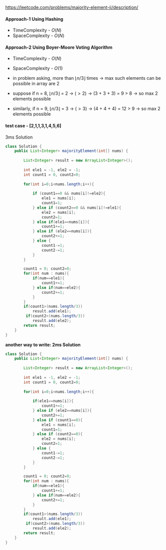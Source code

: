 https://leetcode.com/problems/majority-element-ii/description/


#### Approach-1 Using Hashing

* TimeComplexity - $O(N)$
* SpaceComplexity - $O(N)$

#### Approach-2 Using Boyer-Moore Voting Algorithm

* TimeComplexity - $O(N)$
* SpaceComplexity - $O(1)$

* in problem asking, more than $⌊ n/3 ⌋$ times &rarr; max such elements can be possible in array are $2$
* suppose if n = 8, $⌊ n/3 ⌋$ = 2 &rarr; $( > 2)$ &rarr; (3 + 3 + 3) = 9 > 8 &rarr; so max 2 elements possible
* similarly, if n = 9, $⌊ n/3 ⌋$ = 3 &rarr; $( > 3)$ &rarr; (4 + 4 + 4) = 12 > 9 &rarr; so max 2 elements possible


#### test case - [2,1,1,3,1,4,5,6]

3ms Solution

```java
class Solution {
    public List<Integer> majorityElement(int[] nums) {
        
        List<Integer> result = new ArrayList<Integer>();
        
        int ele1 = -1, ele2 = -1;
        int count1 = 0, count2=0;
        
        for(int i=0;i<nums.length;i++){
            
            if (count1==0 && nums[i]!=ele2){
                ele1 = nums[i];
                count1=1;
            } else if (count2==0 && nums[i]!=ele1){
                ele2 = nums[i];
                count2=1;
            } else if(ele1==nums[i]){
                count1+=1;
            } else if (ele2==nums[i]){
                count2+=1;
            } else {
                count1-=1;
                count2-=1;
            }
        }

        count1 = 0; count2=0;
        for(int num : nums){
            if(num==ele1){
                count1+=1;
            } else if(num==ele2){
                count2+=1;
            }
        }
        if(count1>(nums.length/3))
            result.add(ele1);
         if(count2>(nums.length/3))
            result.add(ele2);
        return result;
    }
}
```

**another way to write: 2ms Solution**

```java
class Solution {
    public List<Integer> majorityElement(int[] nums) {
        
        List<Integer> result = new ArrayList<Integer>();
        
        int ele1 = -1, ele2 = -1;
        int count1 = 0, count2=0;
        
        for(int i=0;i<nums.length;i++){
            
            if(ele1==nums[i]){
                count1+=1;
            } else if (ele2==nums[i]){
                count2+=1;
            } else if (count1==0){
                ele1 = nums[i];
                count1=1;
            } else if (count2==0){
                ele2 = nums[i];
                count2=1;
            } else {
                count1-=1;
                count2-=1;
            }
        }

        count1 = 0; count2=0;
        for(int num : nums){
            if(num==ele1){
                count1+=1;
            } else if(num==ele2){
                count2+=1;
            }
        }
        if(count1>(nums.length/3))
            result.add(ele1);
         if(count2>(nums.length/3))
            result.add(ele2);
        return result;
    }
}


```
